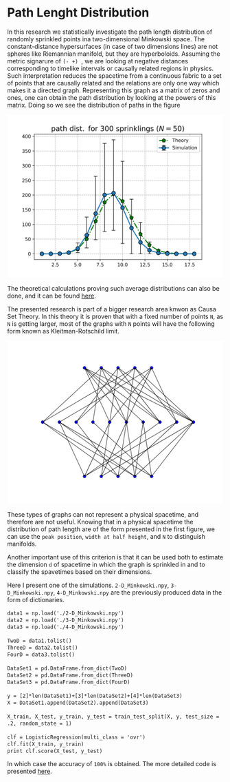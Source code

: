 # Path Lenght Distribution

In this research we statistically investigate the path length distribution of randomly sprinkled points ina two-dimensional Minkowski space. The constant-distance hypersurfaces (in case of two dimensions lines) are not spheres like Riemannian manifold, but they are hyperboloids. Assuming the metric signarure of `(- +) `, we are looking at negative distances corresponding to timelike intervals or causally related regions in physics.
Such interpretation reduces the spacetime from a continuous fabric to a set of points that are causally related and the relations are only one way which makes it a directed graph. Representing this graph as a matrix of zeros and ones, one can obtain the path distribution by looking at the powers of this matrix. Doing so we see the distribution of paths in the figure

![paths](https://github.com/maghili/Path-Distribution/blob/master/50_point.png)

The theoretical calculations proving such average distributions can also be done, and it can be found <a href ="https://arxiv.org/abs/1805.07312">here</a>.

The presented research is part of a bigger research area knwon as Causa Set Theory. In this theory it is proven that with a fixed number of points `N`, as `N` is getting larger, most of the graphs with `N` points will have  the following form known as Kleitman-Rotschild limit. 

![KR](https://github.com/maghili/Path-Distribution/blob/master/3layer_RK.png)

These types of graphs can not represent a physical spacetime, and therefore are not useful. Knowing that in a physical spacetime the distribution of path length are of the form presented in the first figure, we can use the `peak position`, `width at half height`, and `N` to distinguish manifolds.

Another important use of this criterion is that it can be used both to estimate the dimension `d` of spacetime in which the graph is sprinkled in and to classify the spavetimes based on their dimensions.

Here I present one of the simulations. `2-D_Minkowski.npy`, `3-D_Minkowski.npy`, `4-D_Minkowski.npy` are the previously produced data in the form of dictionaries.

```
data1 = np.load('./2-D_Minkowski.npy')
data2 = np.load('./3-D_Minkowski.npy')
data3 = np.load('./4-D_Minkowski.npy')

TwoD = data1.tolist()
ThreeD = data2.tolist()
FourD = data3.tolist()

DataSet1 = pd.DataFrame.from_dict(TwoD)
DataSet2 = pd.DataFrame.from_dict(ThreeD)
DataSet3 = pd.DataFrame.from_dict(FourD)

y = [2]*len(DataSet1)+[3]*len(DataSet2)+[4]*len(DataSet3)
X = DataSet1.append(DataSet2).append(DataSet3)

X_train, X_test, y_train, y_test = train_test_split(X, y, test_size = .2, random_state = 1)

clf = LogisticRegression(multi_class = 'ovr')
clf.fit(X_train, y_train)
print clf.score(X_test, y_test)
```
In which case the accuracy of `100%` is obtained. The more detailed code is presented <a href="https://github.com/maghili/Path-Distribution/blob/master/PathLength.ipynb">here<a>.
